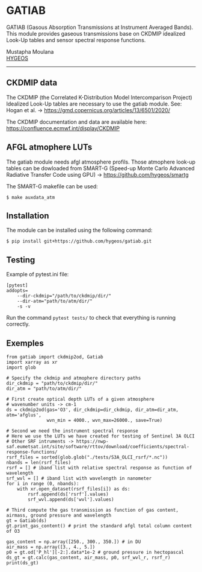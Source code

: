 # GATIAB
GATIAB (Gasous Absorption Transmissions at Instrument Averaged Bands). \
This module provides gaseous transmissions base on CKDMIP idealized Look-Up tables and sensor spectral response functions.

Mustapha Moulana  
[HYGEOS](www.hygeos.com)

-----------------------------------------


## CKDMIP data
The CKDMIP (the Correlated K-Distribution Model Intercomparison Project) Idealized Look-Up tables are necessary to use the gatiab module. See: Hogan et al. ->  https://gmd.copernicus.org/articles/13/6501/2020/

The CKDMIP documentation and data are available here: https://confluence.ecmwf.int/display/CKDMIP

## AFGL atmophere LUTs
The gatiab module needs afgl atmosphere profils. Those atmophere look-up tables can be dowloaded from SMART-G (Speed-up Monte Carlo Advanced Radiative Transfer Code using GPU) -> https://github.com/hygeos/smartg

The SMART-G makefile can be used:
```
$ make auxdata_atm
```

## Installation
The module can be installed using the following command:
```
$ pip install git+https://github.com/hygeos/gatiab.git
```

## Testing
Example of pytest.ini file:
```
[pytest]
addopts=
    --dir-ckdmip="/path/to/ckdmip/dir/"
    --dir-atm="path/to/atm/dir/"
    -s -v
```
Run the command `pytest tests/` to check that everything is running correctly.

## Exemples
```
from gatiab import ckdmip2od, Gatiab
import xarray as xr
import glob

# Specify the ckdmip and atmophere directory paths
dir_ckdmip = "path/to/ckdmip/dir/" 
dir_atm = "path/to/atm/dir/"

# First create optical depth LUTs of a given atmosphere
# wavenumber units -> cm-1
ds = ckdmip2od(gas='O3', dir_ckdmip=dir_ckdmip, dir_atm=dir_atm, atm='afglus',
               wvn_min = 4000., wvn_max=26000., save=True)

# Second we need the instrument spectral response
# Here we use the LUTs we have created for testing of Sentinel 3A OLCI
# Other SRF intruments -> https://nwp-saf.eumetsat.int/site/software/rttov/download/coefficients/spectral-response-functions/
rsrf_files = sorted(glob.glob("./tests/S3A_OLCI_rsrf/*.nc"))
nbands = len(rsrf_files)
rsrf = [] # iband list with relative spectral response as function of wavelength
srf_wvl = [] # iband list with wavelength in nanometer
for i in range (0, nbands):
    with xr.open_dataset(rsrf_files[i]) as ds:
        rsrf.append(ds['rsrf'].values)
        srf_wvl.append(ds['wvl'].values)

# Third compute the gas transmission as function of gas content, airmass, ground pressure and wavelength
gt = Gatiab(ds)
gt.print_gas_content() # print the standard afgl total column content of O3

gas_content = np.array([250., 300., 350.]) # in DU
air_mass = np.array([3., 4., 5.])
p0 = gt.od['P_hl'][-2:].data*1e-2 # ground pressure in hectopascal
ds_gt = gt.calc(gas_content, air_mass, p0, srf_wvl_r, rsrf_r)
print(ds_gt)
```
